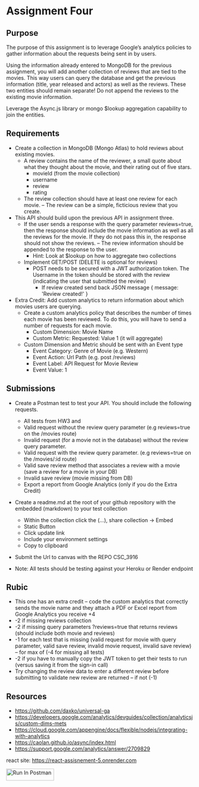 # Assignment Four
## Purpose
The purpose of this assignment is to leverage Google’s analytics policies to gather information about the requests being sent in by users.

Using the information already entered to MongoDB for the previous assignment, you will add another collection of reviews that are tied to the movies. This way users can query the database and get the previous information (title, year released and actors) as well as the reviews. These two entities should remain separate! Do not append the reviews to the existing movie information.  

Leverage the Async.js library or mongo $lookup aggregation capability to join the entities.


## Requirements
- Create a collection in MongoDB (Mongo Atlas) to hold reviews about existing movies.
    - A review contains the name of the reviewer, a small quote about what they thought about the movie, and their rating out of five stars.
        - movieId (from the movie collection)
        - username
        - review
        - rating
    - The review collection should have at least one review for each movie. – The review can be a simple, ficticious review that you create.
- This API should build upon the previous API in assignment three.
    - If the user sends a response with the query parameter reviews=true, then the response should include the movie information as well as all the reviews for the movie. If they do not pass this in, the response should not show the reviews. – The review information should be appended to the response to the user.
        - Hint: Look at $lookup on how to aggregate two collections
    - Implement GET/POST (DELETE is optional for reviews)
        - POST needs to be secured with a JWT authorization token.  The Username in the token should be stored with the review (indicating the user that submitted the review)
            - If review created send back JSON message { message: 'Review created!' } 
- Extra Credit:  Add custom analytics to return information about which movies users are querying.
    - Create a custom analytics policy that describes the number of times each movie has been reviewed. To do this, you will have to send a number of requests for each movie.
        - Custom Dimension: Movie Name
        - Custom Metric: Requested:  Value 1 (it will aggregate)
    - Custom Dimension and Metric should be sent with an Event type 
        - Event Category: Genre of Movie (e.g. Western)
        - Event Action: Url Path (e.g. post /reviews)
        - Event Label: API Request for Movie Review
        - Event Value: 1 


## Submissions
- Create a Postman test to test your API. You should include the following requests.
    - All tests from HW3 and
    - Valid request without the review query parameter (e.g reviews=true on the /movies route)
    - Invalid request (for a movie not in the database) without the review query parameter. 
    - Valid request with the review query parameter. (e.g reviews=true on the /movies/:id route)
    - Valid save review method that associates a review with a movie (save a review for a movie in your DB)
    - Invalid save review (movie missing from DB)
    - Export a report from Google Analytics (only if you do the Extra Credit)

- Create a readme.md at the root of your github repository with the embedded (markdown) to your test collection
    - Within the collection click the (…), share collection -> Embed
    - Static Button
    - Click update link
    - Include your environment settings
    - Copy to clipboard 
- Submit the Url to canvas with the REPO CSC_3916
- Note: All tests should be testing against your Heroku or Render endpoint

## Rubic
- This one has an extra credit – code the custom analytics that correctly sends the movie name and they attach a PDF or Excel report from Google Analytics you receive +4
- -2 if missing reviews collection
- -2 if missing query parameters ?reviews=true that returns reviews (should include both movie and reviews)
- -1 for each test that is missing (valid request for movie with query parameter, valid save review, invalid movie request, invalid save review) – for max of (-4 for missing all tests)
- -2 if you have to manually copy the JWT token to get their tests to run (versus saving it from the sign-in call)
- Try changing the review data to enter a different review before submitting to validate new review are returned – if not (-1)

## Resources
- https://github.com/daxko/universal-ga
- https://developers.google.com/analytics/devguides/collection/analyticsjs/custom-dims-mets 
- https://cloud.google.com/appengine/docs/flexible/nodejs/integrating-with-analytics
- https://caolan.github.io/async/index.html
- https://support.google.com/analytics/answer/2709829

react site: https://react-assisnement-5.onrender.com

[<img src="https://run.pstmn.io/button.svg" alt="Run In Postman" style="width: 128px; height: 32px;">](https://app.getpostman.com/run-collection/41591109-0e2e3ae5-dd7d-44b2-ab03-f7d0e2530a46?action=collection%2Ffork&source=rip_markdown&collection-url=entityId%3D41591109-0e2e3ae5-dd7d-44b2-ab03-f7d0e2530a46%26entityType%3Dcollection%26workspaceId%3D185fecb5-26a8-4f39-95a1-da1133da97fa)
